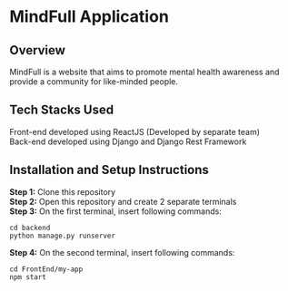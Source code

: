 # MindFull Application

## Overview
MindFull is a website that aims to promote mental health awareness and provide a community for like-minded people.

## Tech Stacks Used
Front-end developed using ReactJS (Developed by separate team) <br/>
Back-end developed using Django and Django Rest Framework

## Installation and Setup Instructions
**Step 1:** Clone this repository <br/>
**Step 2:** Open this repository and create 2 separate terminals <br/>
**Step 3:** On the first terminal, insert following commands:
```
cd backend
python manage.py runserver
```
**Step 4:** On the second terminal, insert following commands:
```
cd FrontEnd/my-app
npm start
```

